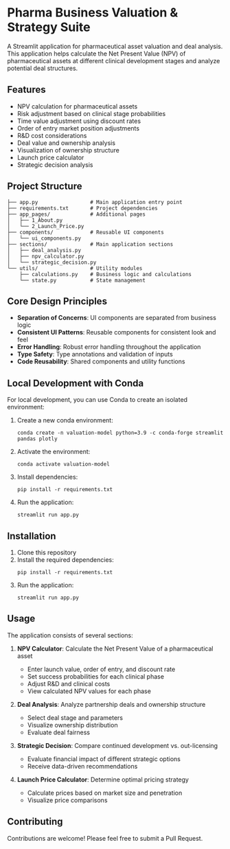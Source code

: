 # Pharma Business Valuation & Strategy Suite

A Streamlit application for pharmaceutical asset valuation and deal analysis. This application helps calculate the Net Present Value (NPV) of pharmaceutical assets at different clinical development stages and analyze potential deal structures.

## Features

- NPV calculation for pharmaceutical assets
- Risk adjustment based on clinical stage probabilities
- Time value adjustment using discount rates
- Order of entry market position adjustments
- R&D cost considerations
- Deal value and ownership analysis
- Visualization of ownership structure
- Launch price calculator
- Strategic decision analysis

## Project Structure

```
├── app.py                 # Main application entry point
├── requirements.txt       # Project dependencies
├── app_pages/             # Additional pages
│   ├── 1_About.py
│   └── 2_Launch_Price.py
├── components/            # Reusable UI components
│   └── ui_components.py
├── sections/              # Main application sections
│   ├── deal_analysis.py
│   ├── npv_calculator.py
│   └── strategic_decision.py
└── utils/                 # Utility modules
    ├── calculations.py    # Business logic and calculations
    └── state.py           # State management
```

## Core Design Principles

- **Separation of Concerns**: UI components are separated from business logic
- **Consistent UI Patterns**: Reusable components for consistent look and feel
- **Error Handling**: Robust error handling throughout the application
- **Type Safety**: Type annotations and validation of inputs
- **Code Reusability**: Shared components and utility functions

## Local Development with Conda

For local development, you can use Conda to create an isolated environment:

1. Create a new conda environment:
   ```
   conda create -n valuation-model python=3.9 -c conda-forge streamlit pandas plotly
   ```

2. Activate the environment:
   ```
   conda activate valuation-model
   ```

3. Install dependencies:
   ```
   pip install -r requirements.txt
   ```

4. Run the application:
   ```
   streamlit run app.py
   ```

## Installation

1. Clone this repository
2. Install the required dependencies:
   ```
   pip install -r requirements.txt
   ```
3. Run the application:
   ```
   streamlit run app.py
   ```

## Usage

The application consists of several sections:

1. **NPV Calculator**: Calculate the Net Present Value of a pharmaceutical asset
   - Enter launch value, order of entry, and discount rate
   - Set success probabilities for each clinical phase
   - Adjust R&D and clinical costs
   - View calculated NPV values for each phase

2. **Deal Analysis**: Analyze partnership deals and ownership structure
   - Select deal stage and parameters
   - Visualize ownership distribution
   - Evaluate deal fairness

3. **Strategic Decision**: Compare continued development vs. out-licensing
   - Evaluate financial impact of different strategic options
   - Receive data-driven recommendations

4. **Launch Price Calculator**: Determine optimal pricing strategy
   - Calculate prices based on market size and penetration
   - Visualize price comparisons

## Contributing

Contributions are welcome! Please feel free to submit a Pull Request. 